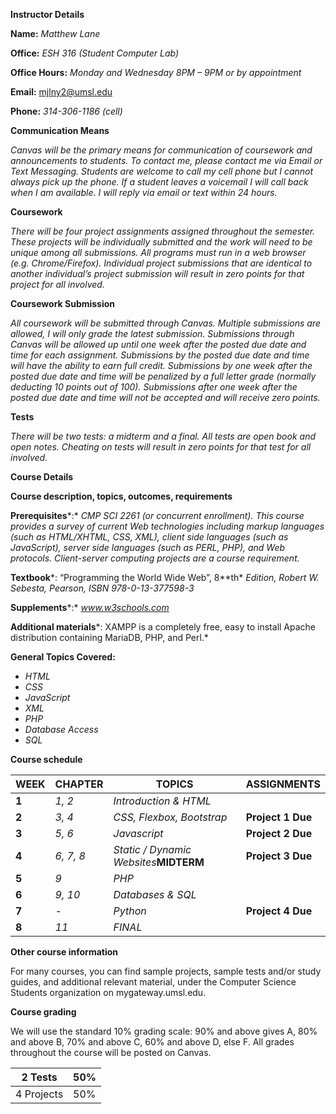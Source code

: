 **Instructor Details**

**Name:** *Matthew Lane* 

**Office:** *ESH 316 (Student Computer Lab)*

**Office Hours:** *Monday and Wednesday 8PM – 9PM or by appointment*

**Email:** [mjlny2@umsl.edu](mailto:mjlny2@umsl.edu) 

**Phone:** *314-306-1186 (cell)* 

**Communication Means**

*Canvas will be the primary means for communication of coursework and announcements to students.  To contact me, please contact me via Email or Text Messaging.  Students are welcome to call my cell phone but I cannot always pick up the phone.  If a student leaves a voicemail I will call back when I am available.  I will reply via email or text within 24 hours.*

**Coursework**

*There will be four project assignments assigned throughout the semester.  These projects will be individually submitted and the work will need to be unique among all submissions.  All programs must run in a web browser (e.g. Chrome/Firefox).  Individual project submissions that are identical to another individual’s project submission will result in zero points for that project for all involved.*

**Coursework Submission**

*All coursework will be submitted through Canvas.  Multiple submissions are allowed, I will only grade the latest submission.  Submissions through Canvas will be allowed up until one week after the posted due date and time for each assignment.  Submissions by the posted due date and time will have the ability to earn full credit.  Submissions by one week after the posted due date and time will be penalized by a full letter grade (normally deducting 10 points out of 100).  Submissions after one week after the posted due date and time will not be accepted and will receive zero points.*

**Tests**

*There will be two tests: a midterm and a final.  All tests are open book and open notes.  Cheating on tests will result in zero points for that test for all involved.*



 

**Course Details**

**Course description, topics, outcomes, requirements**



**Prerequisites***:* *CMP SCI 2261* *(or concurrent enrollment). This course provides a survey of current Web technologies including markup languages (such as HTML/XHTML, CSS, XML), client side languages (such as JavaScript), server side languages (such as PERL, PHP), and Web protocols. Client-server computing projects are a course requirement.* 

**Textbook***: “Programming the World Wide Web”, 8**th* *Edition, Robert W. Sebesta, Pearson, ISBN 978-0-13-377598-3* 

**Supplements***:* *www.w3schools.com* 



**Additional materials***: XAMPP is a completely free, easy to install Apache distribution containing MariaDB, PHP, and Perl.* 

**General Topics Covered:** 

- *HTML* 
- *CSS* 
- *JavaScript* 
- *XML* 
- *PHP* 
- *Database Access* 
- *SQL* 

 

**Course schedule**



| **WEEK** | **CHAPTER** | **TOPICS**                             | **ASSIGNMENTS**   |
| -------- | ----------- | -------------------------------------- | ----------------- |
| **1**    | *1, 2*      | *Introduction & HTML*                  |                   |
| **2**    | *3, 4*      | *CSS, Flexbox, Bootstrap*              | **Project 1 Due** |
| **3**    | *5, 6*      | *Javascript*                           | **Project 2 Due** |
| **4**    | *6, 7, 8*   | *Static / Dynamic Websites***MIDTERM** | **Project 3 Due** |
| **5**    | *9*         | *PHP*                                  |                   |
| **6**    | *9, 10*     | *Databases & SQL*                      |                   |
| **7**    | *-*         | *Python*                               | **Project 4 Due** |
| **8**    | *11*        | *FINAL*                                |                   |



**Other course information**

For many courses, you can find sample projects, sample tests and/or study guides, and additional relevant material, under the Computer Science Students organization on mygateway.umsl.edu. 

**Course grading**

We will use the standard 10% grading scale: 90% and above gives A, 80% and above B, 70% and above C, 60% and above D, else F.  All grades throughout the course will be posted on Canvas.

| 2 Tests    | 50%  |
| ---------- | ---- |
| 4 Projects | 50%  |